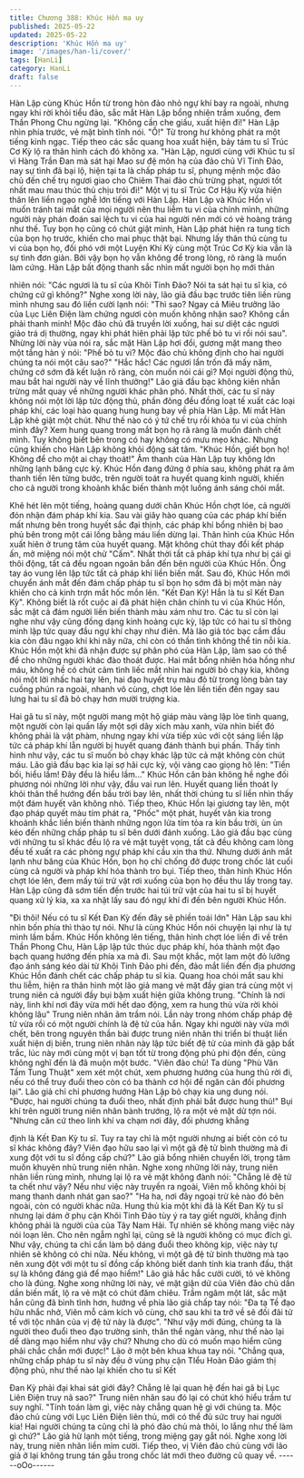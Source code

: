 ```yaml
---
title: Chương 388: Khúc Hồn ma uy
published: 2025-05-22
updated: 2025-05-22
description: 'Khúc Hồn ma uy'
image: '/images/han-li/cover/'
tags: [HanLi]
category: HanLi
draft: false
---
```


Hàn Lập cùng Khúc Hồn từ trong hòn đảo nhỏ ngự khí bay ra
ngoài, nhưng ngay khi rời khỏi tiểu đảo, sắc mắt Hàn Lập bổng
nhiên trầm xuống, đem Thần Phong Chu ngừng lại.
"Không cần che giấu, xuất hiện đi!" Hàn Lập nhìn phía trước, vẻ
mặt bình tĩnh nói.
"Ồ!" Từ trong hư không phát ra một tiếng kinh ngạc.
Tiếp theo các sắc quang hoa xuất hiện, bảy tám tu sĩ Trúc Cơ Kỳ
lộ ra thân hình cách đó không xa.
"Hàn Lập, ngươi cùng với Khúc tu sĩ vì Hàng Trần Đan mà sát hại
Mao sư đệ môn hạ của đảo chủ Vĩ Tinh Đảo, nay sự tình đã bại
lộ, hiện tại ta là chấp pháp tu sĩ, phụng mệnh mộc đảo chủ đến
chế trụ ngươi giao cho Chiêm Thai đảo chủ trừng phạt, ngươi tốt
nhất mau mau thúc thủ chịu trói đi!" Một vị tu sĩ Trúc Cơ Hậu Kỳ
vừa hiện thân lên liền ngạo nghễ lớn tiếng với Hàn Lập.
Hàn Lập và Khúc Hồn vì muốn tránh tai mắt của mọi người nên
thu liễm tu vi của chính mình, những người này phán đoán sai
lệch tu vi của hai người nên mới có vẻ hoàng tráng như thế.
Tuy bọn họ cũng có chút giật mình, Hàn Lập phát hiện ra tung tích
của bọn họ trước, khiến cho mai phục thật bại.
Nhưng lấy thân thủ cùng tu vi của bọn họ, đối phó với một Luyện
Khí Kỳ cùng một Trúc Cơ Kỳ kia vẫn là sự tình đơn giản.
Bởi vậy bọn họ vẫn không để trong lòng, rõ ràng là muốn làm
cứng.
Hàn Lập bất động thanh sắc nhìn mất người bọn họ mới thản

nhiên nói: "Các ngươi là tu sĩ của Khôi Tinh Đảo? Nói ta sát hại tu
sĩ kia, có chứng cứ gì không?"
Nghe xong lời này, lão giả đầu bạc trước tiên liền rùng mình
nhưng sau đó liền cười lạnh nói: "Thì sao? Ngay cả Miêu trưởng
lão của Lục Liên Điện làm chứng ngươi còn muốn không nhận
sao? Không cần phải thanh minh! Mộc đảo chủ đã truyền lời
xuống, hai sư diệt các ngươi giảo trá dị thường, ngay khi phát
hiên phải lập tức phế bỏ tu vi rồi nói sau".
Nhừng lời này vùa nói ra, sắc mặt Hàn Lập hơi đổi, gương mặt
mang theo một tầng hàn ý nói: "Phế bỏ tu vi? Mộc đảo chủ không
định cho hai người chúng ta nói một câu sao?"
"Hắc hắc! Các ngươi lẩn trốn đã mấy năm, chứng cớ sớm đã kết
luận rõ ràng, còn muốn nói cái gì? Mọi người động thủ, mau bắt
hai người này về lĩnh thưởng!" Lão giả đầu bạc không kiên nhẫn
trừng mắt quay về những người khác phân phó.
Nhất thời, các tu sĩ này không nói một lời lập tức động thủ, phần
đông đều đồng loạt tế xuất các loại pháp khí, các loại hào quang
hung hung bay về phía Hàn Lập.
Mí mắt Hàn Lập khẻ giật một chút.
Như thế nào có ý tứ chế trụ rồi khóa tu vi của chính mình đây?
Xem hung quang trong mắt bọn họ rã ràng là muốn đánh chết
mình.
Tuy không biết bên trong có hay không có mưu mẹo khác. Nhưng
cũng khiến cho Hàn Lập không khỏi động sát tâm.
"Khúc Hồn, giết bọn họ! Không để cho một ai chạy thoát!" Âm
thanh của Hàn Lập tuy không lớn những lạnh băng cực kỳ.
Khúc Hồn đang đứng ở phía sau, không phát ra âm thanh tiến lên
từng bước, trên người toát ra huyết quang kinh người, khiến cho
cả người trong khoảnh khắc biến thành một luồng ánh sáng chói
mắt.

Khẽ hét lên một tiếng, hoàng quang dưới chân Khúc Hồn chợt
lóe, cả người đón nhận đám pháp khí kia.
Sau vài giây hào quang của các pháp khí biến mất nhưng bên
trong huyết sắc đại thịnh, các pháp khí bổng nhiên bị bao phủ bên
trong một cái lồng bằng máu liền dừng lại.
Thân hình của Khúc Hồn xuất hiên ở trung tâm của huyết quang.
Mặt không chút thay đổi kết pháp ấn, mở miệng nói một chử
"Cấm".
Nhất thời tất cả pháp khí tựa như bị cái gì thôi động, tất cả đều
ngoan ngoãn bắn đến bên người của Khúc Hồn. Ống tay áo vung
lên lập tức tất cả pháp khí liền biến mất.
Sau đó, Khúc Hồn mới chuyển ánh mắt đến đám chấp pháp tu sĩ
bọn họ sớm đã bị một màn này khiến cho cả kinh trợn mắt hốc
mồn lên.
"Kết Đan Kỳ! Hắn là tu sĩ Kết Đan Kỳ".
Không biết là rốt cuộc ai đã phát hiện chân chính tu vi của Khúc
Hồn, sắc mặt cả đám người liền biến thành màu xám như tro.
Các tu sĩ còn lại nghe như vậy cũng đồng dạng kinh hoảng cực
kỳ, lập tức có hai tu sĩ thông minh lập tức quay đầu ngự khí chạy
như điên.
Mà lão giả tóc bạc cầm đầu kia còn đâu ngạo khí khi nãy nữa, chỉ
còn có thần tình không thể tin nỗi kia.
Khúc Hồn một khi đã nhận được sự phân phó của Hàn Lập, làm
sao có thể để cho những người khác đào thoát được.
Hai mắt bổng nhiên hóa hồng như máu, không hề có chút cảm
tình liếc mắt nhìn hai người bỏ chạy kia, không nói một lời nhấc
hai tay lên, hai đạo huyết trụ màu đỏ từ trong lòng bàn tay cuồng
phún ra ngoài, nhanh vô cùng, chợt lóe lên liền tiến đến ngay sau
lưng hai tu sĩ đã bỏ chạy hơn mười trượng kia.

Hai gã tu sĩ này, một người mang một hộ giáp màu vàng lập lòe
tình quang, một người còn lại quấn lấy một sợi dây xích màu
xanh, vừa nhìn biết đó không phải là vật phàm, nhưng ngay khi
vừa tiếp xúc với cột sáng liền lập tức cả pháp khí lẫn người bị
huyết quang đánh thành bụi phấn.
Thấy tình hình như vậy, các tu sĩ muốn bỏ chạy khác lập tức cả
mặt không còn chút máu.
Lão giả đầu bạc kia lại sợ hãi cực kỳ, vội vàng cao giọng hô lên:
"Tiền bối, hiểu lầm! Đây đều là hiểu lầm…"
Khúc Hồn căn bản không hề nghe đối phương nói những lời như
vậy, đầu vai run lên.
Huyết quang liền thoát ly khỏi thân thể hướng đến bầu trời bay
lên, nhất thời chúng tu sĩ liền nhìn thấy một đám huyết vân không
nhỏ.
Tiếp theo, Khúc Hồn lại giương tay lên, một đạo pháp quyết màu
tím phát ra, "Phốc" một phát, huyết vân kia trong khoảnh khắc liền
biến thành những ngọn lửa tím tỏa ra kín bầu trời, ùn ùn kéo đến
những chấp pháp tu sĩ bên dưới đánh xuống.
Lão giả đầu bạc cùng với những tu sĩ khác đều lộ ra vẻ mặt tuyệt
vọng, tất cả đều không cam lòng đều tế xuất ra các phòng ngự
pháp khí cầu xin tha thứ.
Nhưng dưới ánh mắt lạnh như băng của Khúc Hồn, bọn họ chỉ
chống đở được trong chốc lát cuối cùng cả người và pháp khí hóa
thành tro bụi.
Tiếp theo, thân hình Khúc Hồn chợt lóe lên, đem mấy túi trử vật
rơi xuống của bọn họ đều thu lấy trong tay.
Hàn Lập cũng đã sớm tiến đến trước hai túi trử vật của hai tu sĩ bị
huyết quang xử lý kia, xa xa nhặt lấy sau đó ngự khí đi đến bên
người Khúc Hồn.

"Đi thôi! Nếu có tu sĩ Kết Đan Kỳ đến đây sẽ phiền toái lớn" Hàn
Lập sau khi nhìn bốn phía thì thào tự nói.
Như là cùng Khúc Hồn nói chuyện lại như là tự mình lầm bầm.
Khúc Hồn không lên tiếng, thân hình chợt lóe liền đi về trên Thần
Phong Chu, Hàn Lập lập tức thúc dục pháp khí, hóa thành một
đạo bạch quang hướng đến phía xa mà đi.
Sau một khắc, một lam một đỏ lưỡng đạo ánh sáng kéo dài từ
Khôi Tinh Đảo phi đến, đảo mắt liền đến địa phương Khúc Hồn
đánh chết các chấp pháp tu sĩ kia.
Quang hoa chói mắt sau khi thu liễm, hiện ra thân hình một lão
giả mang vẻ mặt đầy gian trá cùng một vị trung niên cả người đầy
bụi bặm xuất hiện giữa không trung.
"Chính là nơi này, linh khí nơi đây vừa mới hết dao động, xem ra
hung thủ vừa rời khỏi không lâu" Trung niên nhân âm trầm nói.
Lần này trong nhóm chấp pháp đệ tử vừa rồi có một người chính
là đệ tử của hắn.
Ngay khi người này vừa mới chết, bên trong nguyên thần bài
được trung niên nhân thi triển bí thuật liền xuất hiện dị biến, trung
niên nhân này lập tức biết đệ tử của mình đã gặp bất trắc, lúc này
mới cùng một vị bạn tốt từ trong động phủ phi độn đến, cũng
không nghĩ đến là đã muộn một bước.
"Viên đảo chủ! Ta dùng "Phù Vân Tầm Tung Thuật" xem xét một
chút, xem phương hướng của hung thủ rời đi, nếu có thể truy đuổi
theo còn có ba thành cơ hội để ngăn cản đối phương lại".
Lão giả chỉ chỉ phương hướng Hàn Lập bỏ chạy kia ung dung nói.
"Được, hai người chúng ta đuổi theo, nhất định phải bắt được
hung thủ!" Bụi khí trên người trung niên nhân bành trướng, lộ ra
một vẻ mặt dử tợn nói.
"Nhưng căn cứ theo linh khí va chạm nơi đây, đối phương khẳng

định là Kết Đan Kỳ tu sĩ. Tuy ra tay chỉ là một người nhưng ai biết
còn có tu sĩ khác không đây? Viên đạo hữu sao lại vì một gã đệ tử
bình thường mà đi xung đột với tu sĩ đồng cấp chứ?" Lão giả bổng
nhiên chuyển lời, trọng tâm muốn khuyên nhủ trung niên nhân.
Nghe xong những lời này, trung niên nhân liền rùng mình, nhưng
lại lộ ra vẻ mặt không đành nói:
"Chẳng lẽ đệ tử ta chết như vậy? Nếu như việc này truyền ra
ngoài, Viên mỗ không khỏi bị mang thanh danh nhát gan sao?"
"Ha ha, nơi đây ngoại trừ kẻ nào đó bên ngoài, còn có người khác
nữa. Hung thủ kia một khi đã là Kết Đan Kỳ tu sĩ nhưng lại dám ở
phụ cận Khôi Tinh Đảo tùy ý ra tay giết người, khẳng định không
phải là người của của Tây Nam Hải. Tự nhiên sẽ không mang
việc này nói loạn lên. Cho nên ngẫm nghĩ lại, cũng sẽ là người
không có mục đích gì. Như vậy, chúng ta chỉ cần làm bộ dáng
đuổi theo không kịp, việc này tự nhiên sẽ không có chi nữa. Nếu
không, vì một gã đệ tử bình thường mà tạo nên xung đột với một
tu sĩ đồng cấp không biết danh tính kia tranh đấu, thật sự là không
đáng giá để mạo hiểm!" Lão giả hắc hắc cười cười, tỏ vẻ không
cho là đúng.
Nghe xong những lời này, vẻ mặt giận dử của Viên đảo chủ dần
dần biến mất, lộ ra vẻ mặt có chút đăm chiêu.
Trầm ngâm một lát, sắc mặt hắn cũng đã bình tĩnh hơn, hướng về
phía lão giả chấp tay nói:
"Đa tạ Tề đạo hữu nhắc nhở, Viên mỗ cảm kích vô cùng, chờ sau
khi ta trở về sẽ đối đãi tử tế với tộc nhân của vị đệ tử này là
được".
"Như vậy mới đúng, chúng ta là người theo đuổi theo đạo trường
sinh, thân thể ngàn vàng, như thế nào lại dể dàng mạo hiểm như
vậy chứ? Nhưng cho dù có muốn mạo hiểm cũng phải chắc chắn
mới được!" Lão ở một bên khua khua tay nói.
"Chẳng qua, những chấp pháp tu sĩ này đều ở vùng phụ cận TIểu
Hoàn Đảo giám thị động phủ, như thế nào lại khiến cho tu sĩ Kết

Đan Kỳ phải đại khai sát giới đây? Chẳng lẽ lại quan hệ đến hai
gã bị Lục Liên Điện truy nã sao?" Trung niên nhân sau đó lại có
chút khó hiểu trầm tư suy nghĩ.
"Tính toán làm gì, việc này chẳng quan hệ gì với chúng ta. Mộc
đảo chủ cùng với Lục Liên Điện liên thủ, mới có thể đủ sức truy
hai người kia! Hai người chúng ta cũng chỉ là phó đảo chủ mà
thôi, lo lắng như thế làm gì chứ?" Lão giả hừ lạnh một tiếng, trong
miệng gay gắt nói.
Nghe xong lời này, trung niên nhân liền mỉm cười.
Tiếp theo, vị Viên đảo chủ cùng với lão giả ở lại không trung tán
gẫu trong chốc lát mới theo đường cũ quay về.
------oOo------
